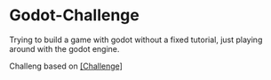 # Godot-Challenge
Trying to build a game with godot without a fixed tutorial, just playing around with the godot engine.

Challeng based on [[Challenge]](https://www.youtube.com/watch?v=B9heoGTQLz8)
